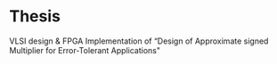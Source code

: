 # Thesis
VLSI design & FPGA Implementation of “Design of Approximate signed Multiplier for Error-Tolerant Applications"
